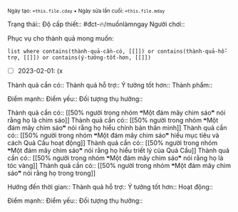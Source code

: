 <sub>Ngày tạo: `=this.file.cday` •  Ngày sửa lần cuối: `=this.file.mday`</sub>

Trạng thái::
Độ cấp thiết:: #đct-🔥/muốnlàmngay
Người chơi::

Phục vụ cho thành quả mong muốn:
```dataview
list where contains(thành-quả-cần-có, [[]]) or contains(thành-quả-hỗ-trợ, [[]]) or contains(ý-tưởng-tốt-hơn, [[]]) 
```

- [ ] 2023-02-01:  (x

Thành quả cần có::
Thành quả hỗ trợ::
Ý tưởng tốt hơn::
Thành phẩm::

Điểm mạnh::
Điểm yếu::
Đối tượng thụ hưởng::

Thành quả cần có:: [[50% người trong nhóm ❝Một đám mây chim sáo❞ nói rằng họ là chim sáo]]
Thành quả cần có:: [[50% người trong nhóm ❝Một đám mây chim sáo❞ nói rằng họ hiểu chính bản thân mình]]
Thành quả cần có:: [[50% người trong nhóm ❝Một đám mây chim sáo❞ hiểu mục tiêu và cách Quả Cầu hoạt động]]
Thành quả cần có:: [[50% người trong nhóm ❝Một đám mây chim sáo❞ nói rằng họ hiểu triết lý của Quả Cầu]]
Thành quả cần có:: [[50% người trong nhóm ❝Một đám mây chim sáo❞ nói rằng họ là tóc vàng]]
Thành quả cần có:: [[50% người trong nhóm ❝Một đám mây chim sáo❞ nói rằng họ trong trong]]

Hướng đến thời gian::
Thành quả hỗ trợ::
Ý tưởng tốt hơn::
Hoạt động::

Điểm mạnh::
Điểm yếu::
Đối tượng thụ hưởng::
